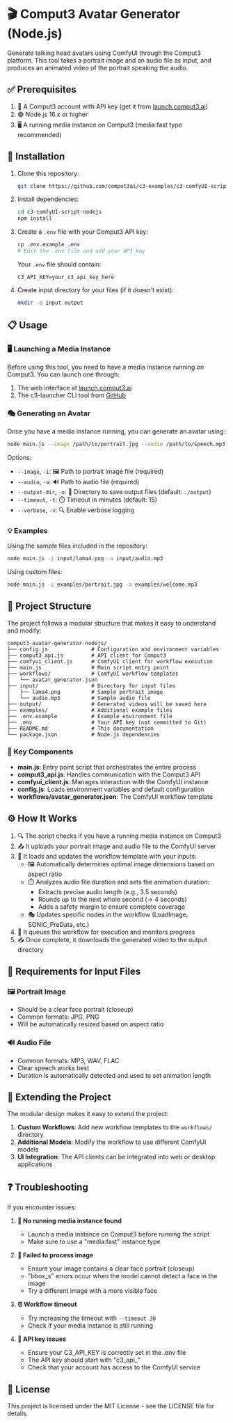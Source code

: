 # 🎬 Comput3 Avatar Generator (Node.js)

Generate talking head avatars using ComfyUI through the Comput3 platform. This tool takes a portrait image and an audio file as input, and produces an animated video of the portrait speaking the audio.

## ✅ Prerequisites

1. 🔑 A Comput3 account with API key (get it from [launch.comput3.ai](https://launch.comput3.ai))
2. 🟢 Node.js 16.x or higher
3. 🖥️ A running media instance on Comput3 (media:fast type recommended)

## 🚀 Installation

1. Clone this repository:
   ```bash
   git clone https://github.com/comput3ai/c3-examples/c3-comfyUI-script-nodejs.git
   ```

2. Install dependencies:
   ```bash
   cd c3-comfyUI-script-nodejs
   npm install
   ```

3. Create a `.env` file with your Comput3 API key:
   ```bash
   cp .env.example .env
   # Edit the .env file and add your API key
   ```
   
   Your `.env` file should contain:
   ```
   C3_API_KEY=your_c3_api_key_here
   ```

4. Create input directory for your files (if it doesn't exist):
   ```bash
   mkdir -p input output
   ```

## 📋 Usage

### 🖥️ Launching a Media Instance

Before using this tool, you need to have a media instance running on Comput3. You can launch one through:

1. The web interface at [launch.comput3.ai](https://launch.comput3.ai)
2. The c3-launcher CLI tool from [GitHub](https://github.com/comput3/c3-launcher)

### 🎭 Generating an Avatar

Once you have a media instance running, you can generate an avatar using:

```bash
node main.js --image /path/to/portrait.jpg --audio /path/to/speech.mp3
```

Options:
- `--image`, `-i`: 🖼️ Path to portrait image file (required)
- `--audio`, `-a`: 🔊 Path to audio file (required)
- `--output-dir`, `-o`: 📁 Directory to save output files (default: `./output`)
- `--timeout`, `-t`: ⏱️ Timeout in minutes (default: 15)
- `--verbose`, `-v`: 🔍 Enable verbose logging

### 💡 Examples

Using the sample files included in the repository:
```bash
node main.js -i input/lama4.png -a input/audio.mp3
```

Using custom files:
```bash
node main.js -i examples/portrait.jpg -a examples/welcome.mp3
```

## 📁 Project Structure

The project follows a modular structure that makes it easy to understand and modify:

```
comput3-avatar-generator-nodejs/
├── config.js              # Configuration and environment variables
├── comput3_api.js         # API client for Comput3
├── comfyui_client.js      # ComfyUI client for workflow execution
├── main.js                # Main script entry point
├── workflows/             # ComfyUI workflow templates
│   └── avatar_generator.json
├── input/                 # Directory for input files
│   ├── lama4.png          # Sample portrait image
│   └── audio.mp3          # Sample audio file
├── output/                # Generated videos will be saved here
├── examples/              # Additional example files
├── .env.example           # Example environment file
├── .env                   # Your API key (not committed to Git)
├── README.md              # This documentation
└── package.json           # Node.js dependencies
```

### 🔧 Key Components

- **main.js**: Entry point script that orchestrates the entire process
- **comput3_api.js**: Handles communication with the Comput3 API
- **comfyui_client.js**: Manages interaction with the ComfyUI instance
- **config.js**: Loads environment variables and default configuration
- **workflows/avatar_generator.json**: The ComfyUI workflow template

## ⚙️ How It Works

1. 🔍 The script checks if you have a running media instance on Comput3
2. 📤 It uploads your portrait image and audio file to the ComfyUI server
3. 🔄 It loads and updates the workflow template with your inputs:
   - 🖼️ Automatically determines optimal image dimensions based on aspect ratio
   - ⏱️ Analyzes audio file duration and sets the animation duration:
     - Extracts precise audio length (e.g., 3.5 seconds)
     - Rounds up to the next whole second (→ 4 seconds)
     - Adds a safety margin to ensure complete coverage
   - 🎭 Updates specific nodes in the workflow (LoadImage, SONIC_PreData, etc.)
4. 🚀 It queues the workflow for execution and monitors progress
5. 📥 Once complete, it downloads the generated video to the output directory

## 📝 Requirements for Input Files

### 🖼️ Portrait Image
- Should be a clear face portrait (closeup)
- Common formats: JPG, PNG
- Will be automatically resized based on aspect ratio

### 🔊 Audio File
- Common formats: MP3, WAV, FLAC
- Clear speech works best
- Duration is automatically detected and used to set animation length

## 🧩 Extending the Project

The modular design makes it easy to extend the project:

1. **Custom Workflows**: Add new workflow templates to the `workflows/` directory
2. **Additional Models**: Modify the workflow to use different ComfyUI models
3. **UI Integration**: The API clients can be integrated into web or desktop applications

## ❓ Troubleshooting

If you encounter issues:

1. **🔴 No running media instance found**
   - Launch a media instance on Comput3 before running the script
   - Make sure to use a "media:fast" instance type

2. **🔴 Failed to process image**
   - Ensure your image contains a clear face portrait (closeup)
   - "bbox_s" errors occur when the model cannot detect a face in the image
   - Try a different image with a more visible face

3. **⏰ Workflow timeout**
   - Try increasing the timeout with `--timeout 30`
   - Check if your media instance is still running

4. **🔑 API key issues**
   - Ensure your C3_API_KEY is correctly set in the .env file
   - The API key should start with "c3_api_"
   - Check that your account has access to the ComfyUI service

## 📄 License

This project is licensed under the MIT License - see the LICENSE file for details. 